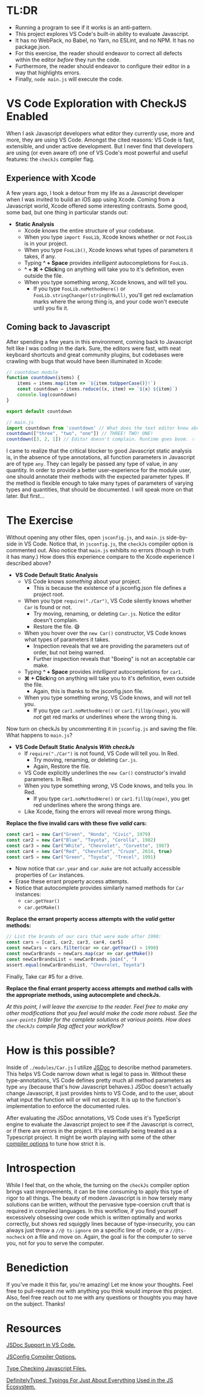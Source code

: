 # TL:DR

* Running a program to see if it works is an anti-pattern.
* This project explores VS Code's built-in ability to evaluate Javascript.
* It has no WebPack, no Babel, no Yarn, no ESLint, and no NPM. It has no package.json.
* For this exercise, the reader should endeavor to correct all defects within the editor *before* they run the code.
* Furthermore, the reader should endeavor to configure their editor in a way that highlights errors.
* Finally, `node main.js` will execute the code.
    
# VS Code Exploration with CheckJS Enabled

When I ask Javascript developers what editor they currently use, more and more, they are using VS Code. Amongst the cited reasons: VS Code is fast, extensible, and under active development. But I never find that developers are using (or even aware of) one of VS Code's most powerful and useful features: the `checkJs` compiler flag.

## Experience with Xcode

A few years ago, I took a detour from my life as a Javascript developer when I was invited to build an iOS app using Xcode. Coming from a Javascript world, Xcode offered some interesting contrasts. Some good, some bad, but one thing in particular stands out:

* **Static Analysis**
    * Xcode *knows* the entire structure of your codebase.
    * When you type `import FooLib`, Xcode knows whether or not `FooLib` is in your project.
    * When you type `FooLib()`, Xcode knows what types of parameters it takes, if any.
    * Typing **^ + Space**  provides *intelligent* autocompletions for `FooLib.`
    * **^ + ⌘ + Click**ing on anything will take you to it's definition, even outside the file.
    * When you type something *wrong*, Xcode knows, and will tell you.
        * If you type `FooLib.noMethodHere()` or `FooLib.stringChanger(stringOrNull)`, you'll get red exclamation marks where the wrong thing is, and your code won't execute until you fix it. 
        
## Coming back to Javascript

After spending a few years in this environment, coming back to Javascript felt like I was coding in the dark. Sure, the editors were fast, with neat keyboard shortcuts and great community plugins, but codebases were crawling with bugs that would have been illuminated in Xcode:

```javascript
// countdown module
function countdown(items) {
    items = items.map(item => `${item.toUpperCase()}!`)
    const countdown = items.reduce((x, item) => `${x} ${item}`)
    console.log(countdown)
}

export default countdown
```
```javascript
// main.js
import countdown from 'countdown' // What does the text editor know about countdown?
countdown(["three", "two", "one"]) // THREE! TWO! ONE!
countdown([3, 2, 1]) // Editor doesn't complain. Runtime goes boom. 💥
```

I came to realize that the critical blocker to good Javascript static analysis is, in the absence of type annotations, all function parameters in Javascript are of type `any`. They can legally be passed any type of value, in any quantity. In order to provide a better user-experience for the module user, one should annotate their methods with the expected parameter types. If the method is flexible enough to take many types of parameters of varying types and quantities, that should be documented. I will speak more on that later. But first...

# The Exercise

Without opening any other files, open `jsconfig.js`, and `main.js` side-by-side in VS Code. Notice that, in `jsconfig.js`, the `checkJs` compiler option is commented out. Also notice that `main.js` exhibits no errors (though in truth it has many.) How does this experience compare to the Xcode experience I described above?

* **VS Code Default Static Analysis**
    * VS Code knows *something* about your project.
        * This is because the existence of a jsconfig.json file defines a project root.
    * When you type `require("./Car")`, VS Code silently knows whether `Car` is found or not.
      * Try moving, renaming, or deleting `Car.js`. Notice the editor doesn't complain.
      * Restore the file. 😅
    * When you hover over the `new Car()` constructor, VS Code knows what types of parameters it takes.
      * Inspection reveals that we are providing the parameters out of order, but not being warned.
      * Further inspection reveals that "Boeing" is not an acceptable car make.
    * Typing **^ + Space**  provides *intelligent* autocompletions for `car1.`
    * **⌘ + Click**ing on anything will take you to it's definition, even outside the file.
      * Again, this is thanks to the jsconfig.json file.
    * When you type something *wrong*, VS Code knows, and will *not* tell you.
        * If you type `car1.noMethodHere()` or `car1.fillUp(nope)`, you will *not* get red marks or underlines where the wrong thing is.

Now turn on checkJs by uncommenting it in `jsconfig.js` and saving the file. What happens to `main.js`?

* **VS Code Default Static Analysis *With checkJs***
    * If `require("./Car")` is not found, VS Code will tell you. In Red.
      * Try moving, renaming, or deleting `Car.js`.
      * Again, Restore the file.
    * VS Code explicitly underlines the `new Car()` constructor's invalid parameters. In Red.
    * When you type something *wrong*, VS Code knows, and tells you. In Red.
        * If you type `car1.noMethodHere()` or `car1.fillUp(nope)`, you get red underlines where the wrong things are.
    * Like Xcode, fixing the errors will reveal more wrong things.

**Replace the five invalid cars with these five *valid* cars:**

```javascript
const car1 = new Car("Green", "Honda", "Civic", 1979)
const car2 = new Car("Blue", "Toyota", "Corolla", 1982)
const car3 = new Car("White", "Chevrolet", "Corvette", 1987)
const car4 = new Car("Red", "Chevrolet", "Cruze", 2014, true)
const car5 = new Car("Green", "Toyota", "Trecel", 1991)
```

* Now notice that `car.year` and `car.make` are not actually accessible properties of `Car` instances.
* Erase these errant property access attempts.
* Notice that autocomplete provides similarly named methods for `Car` instances:
    * `car.getYear()`
    * `car.getMake()`

**Replace the errant property access attempts with the *valid* getter methods:**
```javascript
// List the brands of our cars that were made after 1990:
const cars = [car1, car2, car3, car4, car5]
const newCars = cars.filter(car => car.getYear() > 1990)
const newCarBrands = newCars.map(car => car.getMake())
const newCarBrandsList = newCarBrands.join(", ")
assert.equal(newCarBrandsList, "Chevrolet, Toyota")
```

Finally, Take car #5 for a drive.

**Replace the final errant property access attempts and method calls with the appropriate methods, using autocomplete and checkJs.**

*At this point, I will leave the exercise to the reader. Feel free to make any other modifications that you feel would make the code more robust. See the `save-points` folder for the complete solutions at various points. How does the `checkJs` compile flag affect your workflow?*

# How is this possible?

Inside of `./modules/Car.js` I utilize [JSDoc](https://github.com/Microsoft/TypeScript/wiki/JSDoc-support-in-JavaScript) to describe method parameters. This helps VS Code narrow down what is legal to pass in. Without these type-annotations, VS Code defines pretty much all method parameters as type `any` (because that's how Javascript behaves.) JSDoc doesn't actually change Javascript, it just provides hints to VS Code, and to the user, about what input the function will or will not accept. It is up to the function's implementation to enforce the documented rules.

After evaluating the JSDoc annotations, VS Code uses it's TypeScript engine to evaluate the Javascript project to see if the Javascript is correct, or if there are errors in the project. It's essentially being treated as a Typescript project. It might be worth playing with some of the other [compiler options](https://github.com/Microsoft/TypeScript-Handbook/blob/master/pages/Compiler%20Options.md) to tune how strict it is.

# Introspection

While I feel that, on the whole, the turning on the `checkJs` compiler option brings vast improvements, it can be time consuming to apply this type of rigor to all things. The beauty of modern Javascript is in how tersely many solutions can be written, without the pervasive type-coersion cruft that is required in compiled languages. In this workflow, if you find yourself excessively obsessing over code which is written optimally and works correctly, but shows red squiggly lines because of type-insecurity, you can always just throw a `//@ ts-ignore` on a specific line of code, or a `//@ts-nocheck` on a file and move on. Again, the goal is for the computer to serve you, not for you to serve the computer.

# Benediction
If you've made it this far, you're amazing! Let me know your thoughts. Feel free to pull-request me with anything you think would improve this project. Also, feel free reach out to me with any questions or thoughts you may have on the subject. Thanks!

# Resources
[JSDoc Support in VS Code.](https://github.com/Microsoft/TypeScript/wiki/JSDoc-support-in-JavaScript)

[JSConfig Compiler Options.](https://github.com/Microsoft/TypeScript-Handbook/blob/master/pages/Compiler%20Options.md)

[Type Checking Javascript Files.](https://github.com/Microsoft/TypeScript/wiki/Type-Checking-JavaScript-Files)

[DefinitelyTyped: Typings For Just About Everything Used in the JS Ecosystem.](https://github.com/DefinitelyTyped/DefinitelyTyped)